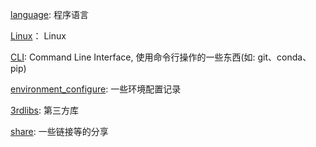 [language](https://github.com/AovoT/AT-Docs/tree/master/src/language): 程序语言

[Linux](https://github.com/AovoT/AT-Docs/tree/master/src/Linux)： Linux

[CLI](https://github.com/AovoT/AT-Docs/tree/master/src/CLI): Command Line Interface, 使用命令行操作的一些东西(如: git、conda、pip)

[environment_configure](https://github.com/AovoT/AT-Docs/tree/master/src/enviroment_configure): 一些环境配置记录

[3rdlibs](https://github.com/AovoT/AT-Docs/tree/master/src/3rdlibs): 第三方库

[share](https://github.com/AovoT/AT-Docs/tree/master/src/share): 一些链接等的分享
